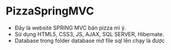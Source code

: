 # PizzaSpringMVC
- Đây là website SPRING MVC bán pizza mì ý.
- Sử dụng HTML5, CSS3, JS, AJAX, SQL SERVER, Hibernate.
- Database trong folder database mở file sql lên chạy là được
